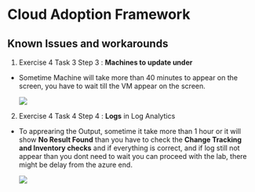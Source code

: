 # Cloud Adoption Framework

## Known Issues and workarounds 

1. Exercise 4  Task 3 Step 3 : **Machines to update under** 

  - Sometime Machine will take more than 40 minutes to appear on the screen, you have to wait till the VM appear on the screen.

     ![](https://github.com/CloudLabsAI-Azure/Know-Before-You-Go/blob/main/Labs/images/CAF%202.png)

2. Exercise 4  Task 4 Step 4 : **Logs** in Log Analytics

  - To apprearing the Output, sometime it take more than 1 hour or it will show **No Result Found** than you have to check the **Change Tracking and Inventory checks** and if everything is correct, and if log still not appear than you dont need to wait you can proceed with the lab, there might be delay from the azure end.

    ![](https://github.com/CloudLabsAI-Azure/Know-Before-You-Go/blob/main/Labs/images/CAF%201.png)
